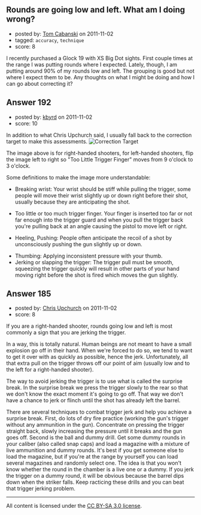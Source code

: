 ## Rounds are going low and left. What am I doing wrong?

- posted by: [Tom Cabanski](https://stackexchange.com/users/-1/128-tom-cabanski) on 2011-11-02
- tagged: `accuracy`, `technique`
- score: 8

I recently purchased a Glock 19 with XS Big Dot sights.  First couple times at the range I was putting rounds where I expected.  Lately, though, I am putting around 90% of my rounds low and left.  The grouping is good but not where I expect them to be.  Any thoughts on what I might be doing and how I can go about correcting it?


## Answer 192

- posted by: [kbyrd](https://stackexchange.com/users/-1/37-kbyrd) on 2011-11-02
- score: 10

<p>In addition to what Chris Upchurch said, I usually fall back to the correction target to make this assessments. <img src="http://i.stack.imgur.com/kUAGR.jpg" alt="Correction Target"> </p>

<p>The image above is for right-handed shooters, for left-handed shooters, flip the image left to right so "Too Little Trigger Finger" moves from 9 o'clock to 3 o'clock.</p>

<p>Some definitions to make the image more understandable: </p>

<ul>
<li><p>Breaking wrist: Your wrist should be stiff while pulling the trigger, some people will move their wrist slightly up or down right before their shot, usually because they are anticipating the shot.</p></li>
<li><p>Too little or too much trigger finger. Your finger is inserted too far or not far enough into the trigger guard and when you pull the trigger back you're pulling back at an angle causing the pistol to move left or right.</p></li>
<li><p>Heeling, Pushing: People often anticipate the recoil of a shot by unconsciously pushing the gun slightly up or down.</p></li>
<li>Thumbing: Applying inconsistent pressure with your thumb.</li>
<li>Jerking or slapping the trigger: The trigger pull must be smooth, squeezing the trigger quickly will result in other parts of your hand moving right before the shot is fired which moves the gun slightly. </li>
</ul>



## Answer 185

- posted by: [Chris Upchurch](https://stackexchange.com/users/-1/79-chris-upchurch) on 2011-11-02
- score: 8

If you are a right-handed shooter, rounds going low and left is most commonly a sign that you are jerking the trigger.  

In a way, this is totally natural.  Human beings are not meant to have a small explosion go off in their hand.  When we're forced to do so, we tend to want to get it over with as quickly as possible, hence the jerk.  Unfortunately, all that extra pull on the trigger throws off our point of aim (usually low and to the left for a right-handed shooter).

The way to avoid jerking the trigger is to use what is called the surprise break.  In the surprise break we press the trigger slowly to the rear so that we don't know the exact moment it's going to go off.  That way we don't have a chance to jerk or flinch until the shot has already left the barrel.

There are several techniques to combat trigger jerk and help you achieve a surprise break.  First, do lots of dry fire practice (working the gun's trigger without any ammunition in the gun).  Concentrate on pressing the trigger straight back, slowly increasing the pressure until it breaks and the gun goes off.  Second is the ball and dummy drill.  Get some dummy rounds in your caliber (also called snap caps) and load a magazine with a mixture of live ammunition and dummy rounds.  It's best if you get someone else to load the magazine, but if you're at the range by yourself you can load several magazines and randomly select one.  The idea is that you won't know whether the round in the chamber is a live one or a dummy.  If you jerk the trigger on a dummy round, it will be obvious because the barrel dips down when the striker falls.  Keep racticing these drills and you can beat that trigger jerking problem.



---

All content is licensed under the [CC BY-SA 3.0 license](https://creativecommons.org/licenses/by-sa/3.0/).
